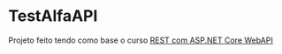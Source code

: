 # TestAlfaAPI

Projeto feito tendo como base o curso [REST com ASP.NET Core WebAPI](https://desenvolvedor.io/curso-online-rest-com-asp-net-core-webapi)
